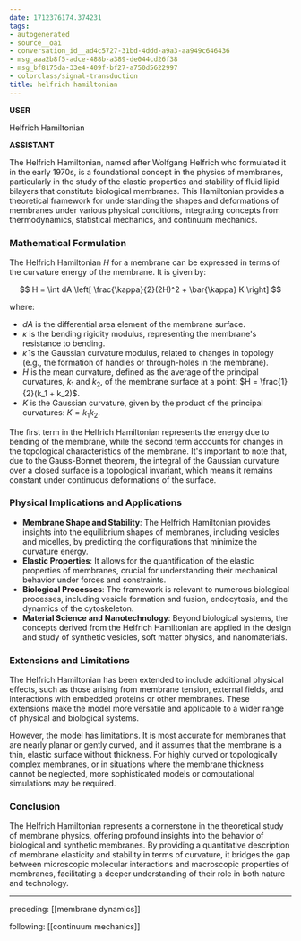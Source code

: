 ```yaml
---
date: 1712376174.374231
tags:
- autogenerated
- source__oai
- conversation_id__ad4c5727-31bd-4ddd-a9a3-aa949c646436
- msg_aaa2b8f5-adce-488b-a389-de044cd26f38
- msg_bf8175da-33e4-409f-bf27-a750d5622997
- colorclass/signal-transduction
title: helfrich hamiltonian
---
```


**USER**

Helfrich Hamiltonian


**ASSISTANT**

The Helfrich Hamiltonian, named after Wolfgang Helfrich who formulated it in the early 1970s, is a foundational concept in the physics of membranes, particularly in the study of the elastic properties and stability of fluid lipid bilayers that constitute biological membranes. This Hamiltonian provides a theoretical framework for understanding the shapes and deformations of membranes under various physical conditions, integrating concepts from thermodynamics, statistical mechanics, and continuum mechanics.

### Mathematical Formulation

The Helfrich Hamiltonian $H$ for a membrane can be expressed in terms of the curvature energy of the membrane. It is given by:

$$ H = \int dA \left[ \frac{\kappa}{2}(2H)^2 + \bar{\kappa} K \right] $$

where:
- $dA$ is the differential area element of the membrane surface.
- $\kappa$ is the bending rigidity modulus, representing the membrane's resistance to bending.
- $\bar{\kappa}$ is the Gaussian curvature modulus, related to changes in topology (e.g., the formation of handles or through-holes in the membrane).
- $H$ is the mean curvature, defined as the average of the principal curvatures, $k_1$ and $k_2$, of the membrane surface at a point: $H = \frac{1}{2}(k_1 + k_2)$.
- $K$ is the Gaussian curvature, given by the product of the principal curvatures: $K = k_1k_2$.

The first term in the Helfrich Hamiltonian represents the energy due to bending of the membrane, while the second term accounts for changes in the topological characteristics of the membrane. It's important to note that, due to the Gauss-Bonnet theorem, the integral of the Gaussian curvature over a closed surface is a topological invariant, which means it remains constant under continuous deformations of the surface.

### Physical Implications and Applications

- **Membrane Shape and Stability**: The Helfrich Hamiltonian provides insights into the equilibrium shapes of membranes, including vesicles and micelles, by predicting the configurations that minimize the curvature energy.
- **Elastic Properties**: It allows for the quantification of the elastic properties of membranes, crucial for understanding their mechanical behavior under forces and constraints.
- **Biological Processes**: The framework is relevant to numerous biological processes, including vesicle formation and fusion, endocytosis, and the dynamics of the cytoskeleton.
- **Material Science and Nanotechnology**: Beyond biological systems, the concepts derived from the Helfrich Hamiltonian are applied in the design and study of synthetic vesicles, soft matter physics, and nanomaterials.

### Extensions and Limitations

The Helfrich Hamiltonian has been extended to include additional physical effects, such as those arising from membrane tension, external fields, and interactions with embedded proteins or other membranes. These extensions make the model more versatile and applicable to a wider range of physical and biological systems.

However, the model has limitations. It is most accurate for membranes that are nearly planar or gently curved, and it assumes that the membrane is a thin, elastic surface without thickness. For highly curved or topologically complex membranes, or in situations where the membrane thickness cannot be neglected, more sophisticated models or computational simulations may be required.

### Conclusion

The Helfrich Hamiltonian represents a cornerstone in the theoretical study of membrane physics, offering profound insights into the behavior of biological and synthetic membranes. By providing a quantitative description of membrane elasticity and stability in terms of curvature, it bridges the gap between microscopic molecular interactions and macroscopic properties of membranes, facilitating a deeper understanding of their role in both nature and technology.


---

preceding: [[membrane dynamics]]  


following: [[continuum mechanics]]